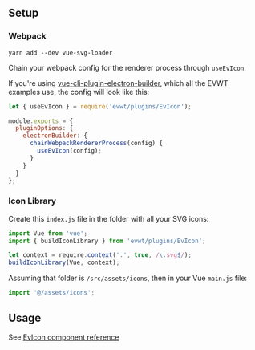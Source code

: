 ## Setup

### Webpack

`yarn add --dev vue-svg-loader`

Chain your webpack config for the renderer process through `useEvIcon`.

If you're using [vue-cli-plugin-electron-builder](https://github.com/nklayman/vue-cli-plugin-electron-builder), which all the EVWT examples use, the config will look like this:

```js
let { useEvIcon } = require('evwt/plugins/EvIcon');

module.exports = {
  pluginOptions: {
    electronBuilder: {
      chainWebpackRendererProcess(config) {
        useEvIcon(config);
      }
    }
  }
};
```

### Icon Library

Create this `index.js` file in the folder with all your SVG icons:

```js
import Vue from 'vue';
import { buildIconLibrary } from 'evwt/plugins/EvIcon';

let context = require.context('.', true, /\.svg$/);
buildIconLibrary(Vue, context);
```

Assuming that folder is `/src/assets/icons`, then in your Vue `main.js` file:

```js
import '@/assets/icons';
```

## Usage

See [EvIcon component reference](/components/EvIcon)
